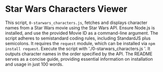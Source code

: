 # Star Wars Characters Viewer

This script, `0-starwars_characters.js`, fetches and displays character names from a Star Wars movie using the Star Wars API. Ensure Node.js is installed, and use the provided Movie ID as a command-line argument. The script adheres to semistandard coding rules, including StandardJS plus semicolons. It requires the `request` module, which can be installed via `npm install request`. Execute the script with './0-starwars_characters.js <Movie ID>'. It outputs character names in the order specified by the API. The README serves as a concise guide, providing essential information on installation and usage in just 100 words.
